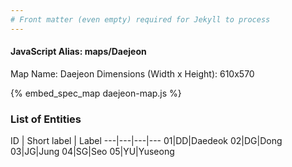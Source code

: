 ```yaml
---
# Front matter (even empty) required for Jekyll to process
---
```


#### JavaScript Alias: maps/Daejeon

Map Name: Daejeon
Dimensions (Width x Height): 610x570



{% embed_spec_map daejeon-map.js %}

### List of Entities

ID | Short label | Label
---|---|---|---
01|DD|Daedeok
02|DG|Dong
03|JG|Jung
04|SG|Seo
05|YU|Yuseong